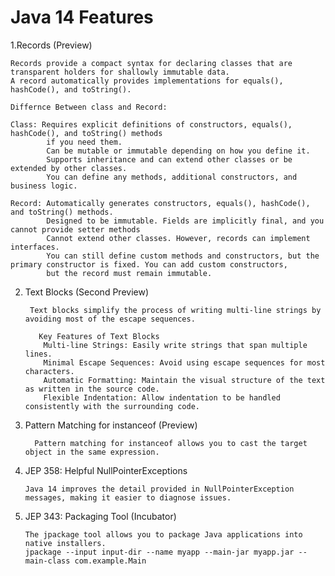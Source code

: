 # Java 14 Features
1.Records (Preview)

    Records provide a compact syntax for declaring classes that are transparent holders for shallowly immutable data.
    A record automatically provides implementations for equals(), hashCode(), and toString().
   
    Differnce Between class and Record:

    Class: Requires explicit definitions of constructors, equals(), hashCode(), and toString() methods 
            if you need them.
            Can be mutable or immutable depending on how you define it.
            Supports inheritance and can extend other classes or be extended by other classes.
            You can define any methods, additional constructors, and business logic.

    Record: Automatically generates constructors, equals(), hashCode(), and toString() methods.
            Designed to be immutable. Fields are implicitly final, and you cannot provide setter methods
            Cannot extend other classes. However, records can implement interfaces.
            You can still define custom methods and constructors, but the primary constructor is fixed. You can add custom constructors, 
            but the record must remain immutable.

2. Text Blocks (Second Preview)
    
        Text blocks simplify the process of writing multi-line strings by avoiding most of the escape sequences.

          Key Features of Text Blocks
           Multi-line Strings: Easily write strings that span multiple lines.
           Minimal Escape Sequences: Avoid using escape sequences for most characters.
           Automatic Formatting: Maintain the visual structure of the text as written in the source code.
           Flexible Indentation: Allow indentation to be handled consistently with the surrounding code.
3. Pattern Matching for instanceof (Preview)

         Pattern matching for instanceof allows you to cast the target object in the same expression.
4. JEP 358: Helpful NullPointerExceptions

       Java 14 improves the detail provided in NullPointerException messages, making it easier to diagnose issues.
5. JEP 343: Packaging Tool (Incubator)

       The jpackage tool allows you to package Java applications into native installers.
       jpackage --input input-dir --name myapp --main-jar myapp.jar --main-class com.example.Main
